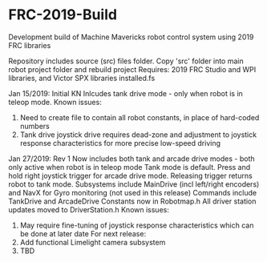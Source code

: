 # FRC-2019-Build
Development build of Machine Mavericks robot control system using 2019 FRC libraries

Repository includes source (src) files folder. Copy 'src' folder into main robot project folder and rebuild project
Requires: 2019 FRC Studio and WPI libraries, and Victor SPX libraries installed.fs

Jan 15/2019: Initial KN
Inlcudes tank drive mode - only when robot is in teleop mode.
Known issues:
1) Need to create file to contain all robot constants, in place of hard-coded numbers
2) Tank drive joystick drive requires dead-zone and adjustment to joystick response characteristics for more precise low-speed driving

Jan 27/2019: Rev 1
Now includes both tank and arcade drive modes - both only active when robot is in teleop mode
Tank mode is default. Press and hold right joystick trigger for arcade drive mode. Releasing trigger returns robot to tank mode.
Subsystems include MainDrive (incl left/right encoders) and NavX for Gyro monitoring (not used in this release)
Commands include TankDrive and ArcadeDrive
Constants now in Robotmap.h
All driver station updates moved to DriverStation.h
Known issues:
1) May require fine-tuning of joystick response characteristics which can be done at later date
For next release:
1) Add functional Limelight camera subsystem
2) TBD






